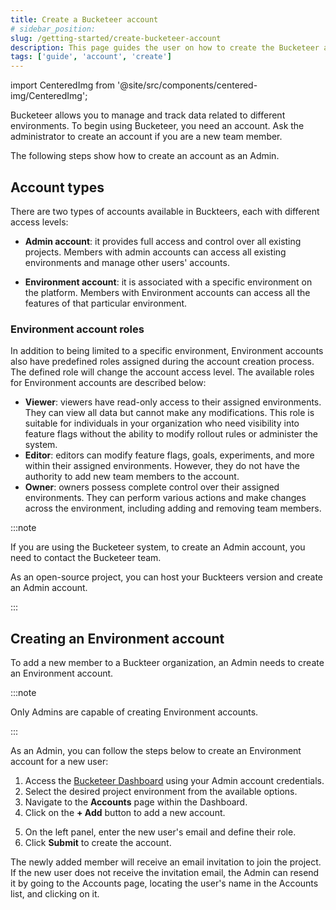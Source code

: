 ```yaml
---
title: Create a Bucketeer account
# sidebar_position:
slug: /getting-started/create-bucketeer-account
description: This page guides the user on how to create the Bucketeer account.
tags: ['guide', 'account', 'create']
---
```


import CenteredImg from '@site/src/components/centered-img/CenteredImg';

Bucketeer allows you to manage and track data related to different environments. To begin using Bucketeer, you need an account. Ask the administrator to create an account if you are a new team member.

The following steps show how to create an account as an Admin.

## Account types

There are two types of accounts available in Buckteers, each with different access levels:

- **Admin account**: it provides full access and control over all existing projects. Members with admin accounts can access all existing environments and manage other users' accounts.

- **Environment account**: it is associated with a specific environment on the platform. Members with Environment accounts can access all the features of that particular environment.

### Environment account roles

In addition to being limited to a specific environment, Environment accounts also have predefined roles assigned during the account creation process. The defined role will change the account access level. The available roles for Environment accounts are described below:

- **Viewer**: viewers have read-only access to their assigned environments. They can view all data but cannot make any modifications. This role is suitable for individuals in your organization who need visibility into feature flags without the ability to modify rollout rules or administer the system.
- **Editor**: editors can modify feature flags, goals, experiments, and more within their assigned environments. However, they do not have the authority to add new team members to the account.
- **Owner**: owners possess complete control over their assigned environments. They can perform various actions and make changes across the environment, including adding and removing team members.

:::note

If you are using the Bucketeer system, to create an Admin account, you need to contact the Bucketeer team.

As an open-source project, you can host your Buckteers version and create an Admin account.

:::

## Creating an Environment account

To add a new member to a Buckteer organization, an Admin needs to create an Environment account.

:::note

Only Admins are capable of creating Environment accounts.

:::

As an Admin, you can follow the steps below to create an Environment account for a new user:

1. Access the [Bucketeer Dashboard](https://dev.bucketeer.jp/) using your Admin account credentials.
2. Select the desired project environment from the available options.
3. Navigate to the **Accounts** page within the Dashboard.
4. Click on the **+ Add** button to add a new account.

<CenteredImg
  imgURL='img/getting-started/create-bucketeer-account-1.png'
  alt='Account dashboard tab'
  wSize='100%'
/>

5. On the left panel, enter the new user's email and define their role.
6. Click **Submit** to create the account.

<CenteredImg 
  imgURL='img/getting-started/create-bucketeer-account-2.png'
  wSize='400px'
  alt='Create an account'
  borderWidth='1px'/>

The newly added member will receive an email invitation to join the project. If the new user does not receive the invitation email, the Admin can resend it by going to the Accounts page, locating the user's name in the Accounts list, and clicking on it.
